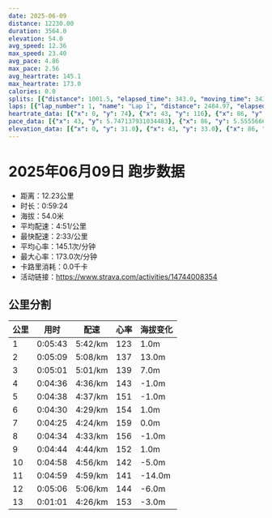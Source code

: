 ```yaml
---
date: 2025-06-09
distance: 12230.00
duration: 3564.0
elevation: 54.0
avg_speed: 12.36
max_speed: 23.40
avg_pace: 4.86
max_pace: 2.56
avg_heartrate: 145.1
max_heartrate: 173.0
calories: 0.0
splits: [{"distance": 1001.5, "elapsed_time": 343.0, "moving_time": 343.0, "average_speed": 2.92, "pace": 5.707773972602739, "average_heartrate": 123.91836734693878, "elevation_difference": 1.0, "split_number": 1}, {"distance": 1000.5, "elapsed_time": 309.0, "moving_time": 309.0, "average_speed": 3.24, "pace": 5.144043209876543, "average_heartrate": 137.41100323624596, "elevation_difference": 13.0, "split_number": 2}, {"distance": 998.5, "elapsed_time": 301.0, "moving_time": 301.0, "average_speed": 3.32, "pace": 5.020090361445783, "average_heartrate": 139.54152823920265, "elevation_difference": 7.0, "split_number": 3}, {"distance": 999.5, "elapsed_time": 276.0, "moving_time": 276.0, "average_speed": 3.62, "pace": 4.604060773480662, "average_heartrate": 143.93115942028984, "elevation_difference": -1.0, "split_number": 4}, {"distance": 1000.5, "elapsed_time": 278.0, "moving_time": 278.0, "average_speed": 3.6, "pace": 4.629638888888889, "average_heartrate": 151.63309352517985, "elevation_difference": -1.0, "split_number": 5}, {"distance": 1001.0, "elapsed_time": 270.0, "moving_time": 270.0, "average_speed": 3.71, "pace": 4.492371967654986, "average_heartrate": 154.84814814814814, "elevation_difference": 1.0, "split_number": 6}, {"distance": 1001.5, "elapsed_time": 265.0, "moving_time": 265.0, "average_speed": 3.78, "pace": 4.409179894179894, "average_heartrate": 159.00754716981132, "elevation_difference": 0.0, "split_number": 7}, {"distance": 999.0, "elapsed_time": 274.0, "moving_time": 274.0, "average_speed": 3.65, "pace": 4.566219178082192, "average_heartrate": 156.8941605839416, "elevation_difference": -1.0, "split_number": 8}, {"distance": 998.0, "elapsed_time": 284.0, "moving_time": 284.0, "average_speed": 3.51, "pace": 4.748347578347579, "average_heartrate": 152.00352112676057, "elevation_difference": 1.0, "split_number": 9}, {"distance": 1003.0, "elapsed_time": 298.0, "moving_time": 298.0, "average_speed": 3.37, "pace": 4.94560830860534, "average_heartrate": 142.46308724832215, "elevation_difference": -5.0, "split_number": 10}, {"distance": 999.5, "elapsed_time": 299.0, "moving_time": 299.0, "average_speed": 3.34, "pace": 4.9900299401197605, "average_heartrate": 141.34113712374582, "elevation_difference": -14.0, "split_number": 11}, {"distance": 999.0, "elapsed_time": 306.0, "moving_time": 306.0, "average_speed": 3.26, "pace": 5.112484662576687, "average_heartrate": 144.6045751633987, "elevation_difference": -6.0, "split_number": 12}, {"distance": 228.5, "elapsed_time": 61.0, "moving_time": 61.0, "average_speed": 3.75, "pace": 4.444453333333333, "average_heartrate": 153.85245901639345, "elevation_difference": -3.0, "split_number": 13}]
laps: [{"lap_number": 1, "name": "Lap 1", "distance": 2484.97, "elapsed_time": 794.0, "moving_time": 794.0, "average_speed": 3.13, "pace": 5.32482428115016, "average_heartrate": 132.28571428571428, "max_heartrate": 145, "start_date": "2025-06-09 19:45:46+00:00", "elevation_difference": 31.0}, {"lap_number": 2, "name": "Lap 2", "distance": 1023.59, "elapsed_time": 315.0, "moving_time": 315.0, "average_speed": 3.25, "pace": 5.128215384615384, "average_heartrate": 136.75, "max_heartrate": 141, "start_date": "2025-06-09 19:59:01+00:00", "elevation_difference": 1.0}, {"lap_number": 3, "name": "Lap 3", "distance": 453.45, "elapsed_time": 107.0, "moving_time": 107.0, "average_speed": 4.24, "pace": 3.9308254716981126, "average_heartrate": 152.5, "max_heartrate": 162, "start_date": "2025-06-09 20:04:17+00:00", "elevation_difference": 0.0}, {"lap_number": 4, "name": "Lap 4", "distance": 456.14, "elapsed_time": 138.0, "moving_time": 138.0, "average_speed": 3.31, "pace": 5.035256797583081, "average_heartrate": 149.0, "max_heartrate": 160, "start_date": "2025-06-09 20:06:04+00:00", "elevation_difference": 2.0}, {"lap_number": 5, "name": "Lap 5", "distance": 454.05, "elapsed_time": 111.0, "moving_time": 111.0, "average_speed": 4.09, "pace": 4.074987775061125, "average_heartrate": 154.66666666666666, "max_heartrate": 160, "start_date": "2025-06-09 20:08:22+00:00", "elevation_difference": 0.0}, {"lap_number": 6, "name": "Lap 6", "distance": 457.9, "elapsed_time": 139.0, "moving_time": 139.0, "average_speed": 3.29, "pace": 5.065866261398176, "average_heartrate": 150.0, "max_heartrate": 161, "start_date": "2025-06-09 20:10:14+00:00", "elevation_difference": 0.0}, {"lap_number": 7, "name": "Lap 7", "distance": 457.85, "elapsed_time": 103.0, "moving_time": 103.0, "average_speed": 4.45, "pace": 3.7453258426966287, "average_heartrate": 158.5, "max_heartrate": 166, "start_date": "2025-06-09 20:12:33+00:00", "elevation_difference": 2.0}, {"lap_number": 8, "name": "Lap 8", "distance": 455.65, "elapsed_time": 138.0, "moving_time": 138.0, "average_speed": 3.3, "pace": 5.050515151515151, "average_heartrate": 153.5, "max_heartrate": 163, "start_date": "2025-06-09 20:14:17+00:00", "elevation_difference": 0.0}, {"lap_number": 9, "name": "Lap 9", "distance": 458.52, "elapsed_time": 101.0, "moving_time": 101.0, "average_speed": 4.54, "pace": 3.671079295154185, "average_heartrate": 164.0, "max_heartrate": 168, "start_date": "2025-06-09 20:16:35+00:00", "elevation_difference": 0.0}, {"lap_number": 10, "name": "Lap 10", "distance": 455.64, "elapsed_time": 139.0, "moving_time": 139.0, "average_speed": 3.28, "pace": 5.081310975609756, "average_heartrate": 158.75, "max_heartrate": 173, "start_date": "2025-06-09 20:18:16+00:00", "elevation_difference": 0.0}, {"lap_number": 11, "name": "Lap 11", "distance": 463.86, "elapsed_time": 102.0, "moving_time": 102.0, "average_speed": 4.55, "pace": 3.663010989010989, "average_heartrate": 162.75, "max_heartrate": 170, "start_date": "2025-06-09 20:20:35+00:00", "elevation_difference": 2.0}, {"lap_number": 12, "name": "Lap 12", "distance": 452.59, "elapsed_time": 147.0, "moving_time": 147.0, "average_speed": 3.08, "pace": 5.411266233766233, "average_heartrate": 153.66666666666666, "max_heartrate": 164, "start_date": "2025-06-09 20:22:18+00:00", "elevation_difference": 2.0}, {"lap_number": 13, "name": "Lap 13", "distance": 333.94, "elapsed_time": 74.0, "moving_time": 74.0, "average_speed": 4.51, "pace": 3.6954988913525497, "average_heartrate": 154.0, "max_heartrate": 162, "start_date": "2025-06-09 20:24:45+00:00", "elevation_difference": 2.0}, {"lap_number": 14, "name": "Lap 14", "distance": 1368.11, "elapsed_time": 415.0, "moving_time": 415.0, "average_speed": 3.3, "pace": 5.050515151515151, "average_heartrate": 146.8181818181818, "max_heartrate": 164, "start_date": "2025-06-09 20:26:00+00:00", "elevation_difference": 6.0}, {"lap_number": 15, "name": "Lap 15", "distance": 2453.83, "elapsed_time": 736.0, "moving_time": 736.0, "average_speed": 3.33, "pace": 5.005015015015014, "average_heartrate": 144.05, "max_heartrate": 155, "start_date": "2025-06-09 20:32:55+00:00", "elevation_difference": 9.0}]
heartrate_data: [{"x": 0, "y": 74}, {"x": 43, "y": 116}, {"x": 86, "y": 129}, {"x": 142, "y": 126}, {"x": 179, "y": 133}, {"x": 218, "y": 133}, {"x": 259, "y": 133}, {"x": 298, "y": 129}, {"x": 336, "y": 130}, {"x": 375, "y": 129}, {"x": 415, "y": 143}, {"x": 452, "y": 142}, {"x": 489, "y": 137}, {"x": 525, "y": 136}, {"x": 563, "y": 142}, {"x": 600, "y": 138}, {"x": 638, "y": 135}, {"x": 677, "y": 145}, {"x": 716, "y": 142}, {"x": 747, "y": 144}, {"x": 784, "y": 142}, {"x": 821, "y": 137}, {"x": 858, "y": 141}, {"x": 896, "y": 139}, {"x": 933, "y": 135}, {"x": 972, "y": 132}, {"x": 1010, "y": 134}, {"x": 1048, "y": 137}, {"x": 1085, "y": 139}, {"x": 1120, "y": 134}, {"x": 1149, "y": 156}, {"x": 1179, "y": 158}, {"x": 1207, "y": 162}, {"x": 1241, "y": 160}, {"x": 1279, "y": 149}, {"x": 1316, "y": 142}, {"x": 1352, "y": 145}, {"x": 1383, "y": 151}, {"x": 1414, "y": 153}, {"x": 1443, "y": 160}, {"x": 1473, "y": 161}, {"x": 1513, "y": 151}, {"x": 1550, "y": 146}, {"x": 1586, "y": 142}, {"x": 1620, "y": 143}, {"x": 1649, "y": 161}, {"x": 1677, "y": 164}, {"x": 1703, "y": 166}, {"x": 1738, "y": 163}, {"x": 1776, "y": 153}, {"x": 1812, "y": 149}, {"x": 1848, "y": 149}, {"x": 1877, "y": 157}, {"x": 1905, "y": 167}, {"x": 1931, "y": 168}, {"x": 1959, "y": 173}, {"x": 1998, "y": 160}, {"x": 2035, "y": 154}, {"x": 2071, "y": 148}, {"x": 2104, "y": 150}, {"x": 2132, "y": 164}, {"x": 2159, "y": 167}, {"x": 2185, "y": 170}, {"x": 2224, "y": 164}, {"x": 2263, "y": 152}, {"x": 2301, "y": 145}, {"x": 2340, "y": 143}, {"x": 2367, "y": 157}, {"x": 2395, "y": 162}, {"x": 2427, "y": 164}, {"x": 2468, "y": 151}, {"x": 2506, "y": 150}, {"x": 2544, "y": 149}, {"x": 2581, "y": 147}, {"x": 2617, "y": 144}, {"x": 2652, "y": 144}, {"x": 2687, "y": 138}, {"x": 2724, "y": 140}, {"x": 2761, "y": 143}, {"x": 2797, "y": 145}, {"x": 2834, "y": 146}, {"x": 2872, "y": 142}, {"x": 2909, "y": 137}, {"x": 2946, "y": 145}, {"x": 2982, "y": 140}, {"x": 3019, "y": 141}, {"x": 3055, "y": 142}, {"x": 3092, "y": 138}, {"x": 3129, "y": 144}, {"x": 3166, "y": 143}, {"x": 3201, "y": 143}, {"x": 3235, "y": 143}, {"x": 3272, "y": 143}, {"x": 3308, "y": 142}, {"x": 3342, "y": 145}, {"x": 3375, "y": 146}, {"x": 3426, "y": 145}, {"x": 3468, "y": 147}, {"x": 3502, "y": 154}, {"x": 3535, "y": 155}]
pace_data: [{"x": 43, "y": 5.747137931034483}, {"x": 86, "y": 5.5555666666666665}, {"x": 142, "y": 15.34686924493554}, {"x": 179, "y": 5.208343749999999}, {"x": 218, "y": 5.5555666666666665}, {"x": 259, "y": 5.376354838709677}, {"x": 298, "y": 5.376354838709677}, {"x": 336, "y": 5.050515151515151}, {"x": 375, "y": 5.208343749999999}, {"x": 415, "y": 5.208343749999999}, {"x": 452, "y": 5.208343749999999}, {"x": 489, "y": 5.050515151515151}, {"x": 525, "y": 4.901970588235294}, {"x": 563, "y": 5.208343749999999}, {"x": 600, "y": 4.761914285714285}, {"x": 638, "y": 5.208343749999999}, {"x": 677, "y": 5.376354838709677}, {"x": 716, "y": 4.629638888888889}, {"x": 747, "y": 5.376354838709677}, {"x": 784, "y": 5.050515151515151}, {"x": 821, "y": 4.761914285714285}, {"x": 858, "y": 5.050515151515151}, {"x": 896, "y": 5.208343749999999}, {"x": 933, "y": 5.050515151515151}, {"x": 972, "y": 5.208343749999999}, {"x": 1010, "y": 5.208343749999999}, {"x": 1048, "y": 5.376354838709677}, {"x": 1085, "y": 5.208343749999999}, {"x": 1120, "y": 3.7037111111111107}, {"x": 1149, "y": 4.166675}, {"x": 1179, "y": 3.787886363636363}, {"x": 1207, "y": 3.875976744186046}, {"x": 1241, "y": 5.376354838709677}, {"x": 1279, "y": 5.208343749999999}, {"x": 1316, "y": 4.761914285714285}, {"x": 1352, "y": 5.050515151515151}, {"x": 1383, "y": 4.385973684210526}, {"x": 1414, "y": 4.385973684210526}, {"x": 1443, "y": 4.2735128205128206}, {"x": 1473, "y": 5.208343749999999}, {"x": 1513, "y": 5.208343749999999}, {"x": 1550, "y": 4.761914285714285}, {"x": 1586, "y": 5.208343749999999}, {"x": 1620, "y": 3.875976744186046}, {"x": 1649, "y": 3.787886363636363}, {"x": 1677, "y": 3.546106382978723}, {"x": 1703, "y": 3.7037111111111107}, {"x": 1738, "y": 5.050515151515151}, {"x": 1776, "y": 4.901970588235294}, {"x": 1812, "y": 4.761914285714285}, {"x": 1848, "y": 5.050515151515151}, {"x": 1877, "y": 3.875976744186046}, {"x": 1905, "y": 3.787886363636363}, {"x": 1931, "y": 3.3333399999999997}, {"x": 1959, "y": 5.5555666666666665}, {"x": 1998, "y": 5.050515151515151}, {"x": 2035, "y": 4.761914285714285}, {"x": 2071, "y": 5.050515151515151}, {"x": 2104, "y": 3.7037111111111107}, {"x": 2132, "y": 3.875976744186046}, {"x": 2159, "y": 3.546106382978723}, {"x": 2185, "y": 3.4722291666666667}, {"x": 2224, "y": 5.5555666666666665}, {"x": 2263, "y": 5.208343749999999}, {"x": 2301, "y": 5.208343749999999}, {"x": 2340, "y": 4.901970588235294}, {"x": 2367, "y": 3.875976744186046}, {"x": 2395, "y": 3.7037111111111107}, {"x": 2427, "y": 6.6666799999999995}, {"x": 2468, "y": 5.376354838709677}, {"x": 2506, "y": 5.376354838709677}, {"x": 2544, "y": 5.050515151515151}, {"x": 2581, "y": 4.761914285714285}, {"x": 2617, "y": 4.901970588235294}, {"x": 2652, "y": 4.629638888888889}, {"x": 2687, "y": 4.901970588235294}, {"x": 2724, "y": 5.050515151515151}, {"x": 2761, "y": 5.050515151515151}, {"x": 2797, "y": 4.901970588235294}, {"x": 2834, "y": 5.952392857142857}, {"x": 2872, "y": 5.5555666666666665}, {"x": 2909, "y": 4.629638888888889}, {"x": 2946, "y": 5.050515151515151}, {"x": 2982, "y": 5.376354838709677}, {"x": 3019, "y": 5.5555666666666665}, {"x": 3055, "y": 4.761914285714285}, {"x": 3092, "y": 5.050515151515151}, {"x": 3129, "y": 4.761914285714285}, {"x": 3166, "y": 5.050515151515151}, {"x": 3201, "y": 4.629638888888889}, {"x": 3235, "y": 4.504513513513513}, {"x": 3272, "y": 4.901970588235294}, {"x": 3308, "y": 5.050515151515151}, {"x": 3342, "y": 4.629638888888889}, {"x": 3375, "y": 4.761914285714285}, {"x": 3426, "y": 15.24858188472095}, {"x": 3468, "y": 3.787886363636363}, {"x": 3502, "y": 4.504513513513513}, {"x": 3535, "y": 4.504513513513513}]
elevation_data: [{"x": 0, "y": 31.0}, {"x": 43, "y": 33.0}, {"x": 86, "y": 33.0}, {"x": 142, "y": 26.0}, {"x": 179, "y": 32.0}, {"x": 218, "y": 32.0}, {"x": 259, "y": 32.0}, {"x": 298, "y": 32.0}, {"x": 336, "y": 32.0}, {"x": 375, "y": 33.0}, {"x": 415, "y": 37.0}, {"x": 452, "y": 39.0}, {"x": 489, "y": 38.0}, {"x": 525, "y": 38.0}, {"x": 563, "y": 42.0}, {"x": 600, "y": 43.0}, {"x": 638, "y": 44.0}, {"x": 677, "y": 48.0}, {"x": 716, "y": 50.0}, {"x": 747, "y": 50.0}, {"x": 784, "y": 51.0}, {"x": 821, "y": 52.0}, {"x": 858, "y": 52.0}, {"x": 896, "y": 52.0}, {"x": 933, "y": 52.0}, {"x": 972, "y": 52.0}, {"x": 1010, "y": 52.0}, {"x": 1048, "y": 53.0}, {"x": 1085, "y": 52.0}, {"x": 1120, "y": 51.0}, {"x": 1149, "y": 51.0}, {"x": 1179, "y": 52.0}, {"x": 1207, "y": 52.0}, {"x": 1241, "y": 51.0}, {"x": 1279, "y": 52.0}, {"x": 1316, "y": 53.0}, {"x": 1352, "y": 51.0}, {"x": 1383, "y": 51.0}, {"x": 1414, "y": 51.0}, {"x": 1443, "y": 52.0}, {"x": 1473, "y": 51.0}, {"x": 1513, "y": 50.0}, {"x": 1550, "y": 51.0}, {"x": 1586, "y": 50.0}, {"x": 1620, "y": 50.0}, {"x": 1649, "y": 49.0}, {"x": 1677, "y": 50.0}, {"x": 1703, "y": 50.0}, {"x": 1738, "y": 50.0}, {"x": 1776, "y": 51.0}, {"x": 1812, "y": 51.0}, {"x": 1848, "y": 51.0}, {"x": 1877, "y": 51.0}, {"x": 1905, "y": 51.0}, {"x": 1931, "y": 50.0}, {"x": 1959, "y": 51.0}, {"x": 1998, "y": 50.0}, {"x": 2035, "y": 51.0}, {"x": 2071, "y": 51.0}, {"x": 2104, "y": 49.0}, {"x": 2132, "y": 49.0}, {"x": 2159, "y": 51.0}, {"x": 2185, "y": 50.0}, {"x": 2224, "y": 50.0}, {"x": 2263, "y": 51.0}, {"x": 2301, "y": 51.0}, {"x": 2340, "y": 51.0}, {"x": 2367, "y": 49.0}, {"x": 2395, "y": 51.0}, {"x": 2427, "y": 51.0}, {"x": 2468, "y": 51.0}, {"x": 2506, "y": 52.0}, {"x": 2544, "y": 54.0}, {"x": 2581, "y": 52.0}, {"x": 2617, "y": 50.0}, {"x": 2652, "y": 46.0}, {"x": 2687, "y": 45.0}, {"x": 2724, "y": 45.0}, {"x": 2761, "y": 46.0}, {"x": 2797, "y": 47.0}, {"x": 2834, "y": 47.0}, {"x": 2872, "y": 46.0}, {"x": 2909, "y": 45.0}, {"x": 2946, "y": 43.0}, {"x": 2982, "y": 40.0}, {"x": 3019, "y": 39.0}, {"x": 3055, "y": 38.0}, {"x": 3092, "y": 33.0}, {"x": 3129, "y": 35.0}, {"x": 3166, "y": 34.0}, {"x": 3201, "y": 31.0}, {"x": 3235, "y": 29.0}, {"x": 3272, "y": 27.0}, {"x": 3308, "y": 25.0}, {"x": 3342, "y": 25.0}, {"x": 3375, "y": 26.0}, {"x": 3426, "y": 20.0}, {"x": 3468, "y": 24.0}, {"x": 3502, "y": 26.0}, {"x": 3535, "y": 24.0}]
---
```


# 2025年06月09日 跑步数据

- 距离：12.23公里
- 时长：0:59:24
- 海拔：54.0米
- 平均配速：4:51/公里
- 最快配速：2:33/公里
- 平均心率：145.1次/分钟
- 最大心率：173.0次/分钟
- 卡路里消耗：0.0千卡
- 活动链接：https://www.strava.com/activities/14744008354

## 公里分割

| 公里 | 用时 | 配速 | 心率 | 海拔变化 |
|------|------|------|------|------|
| 1 | 0:05:43 | 5:42/km | 123 | 1.0m |
| 2 | 0:05:09 | 5:08/km | 137 | 13.0m |
| 3 | 0:05:01 | 5:01/km | 139 | 7.0m |
| 4 | 0:04:36 | 4:36/km | 143 | -1.0m |
| 5 | 0:04:38 | 4:37/km | 151 | -1.0m |
| 6 | 0:04:30 | 4:29/km | 154 | 1.0m |
| 7 | 0:04:25 | 4:24/km | 159 | 0.0m |
| 8 | 0:04:34 | 4:33/km | 156 | -1.0m |
| 9 | 0:04:44 | 4:44/km | 152 | 1.0m |
| 10 | 0:04:58 | 4:56/km | 142 | -5.0m |
| 11 | 0:04:59 | 4:59/km | 141 | -14.0m |
| 12 | 0:05:06 | 5:06/km | 144 | -6.0m |
| 13 | 0:01:01 | 4:26/km | 153 | -3.0m |

